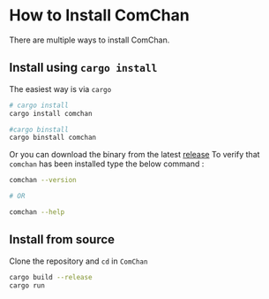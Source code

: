 # How to Install ComChan

There are multiple ways to install ComChan. 

## Install using `cargo install`

The easiest way is via `cargo`

```bash
# cargo install
cargo install comchan

#cargo binstall
cargo binstall comchan
```

Or you can download the binary from the latest [release](https://github.com/Vaishnav-Sabari-Girish/ComChan/releases/tag/v0.1.3)
To verify that `comchan` has been installed type the below command :

```bash
comchan --version

# OR

comchan --help
```

## Install from source

Clone the repository and `cd` in `ComChan`

```bash
cargo build --release
cargo run
```

